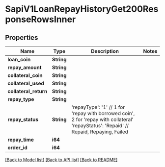# SapiV1LoanRepayHistoryGet200ResponseRowsInner

## Properties

Name | Type | Description | Notes
------------ | ------------- | ------------- | -------------
**loan_coin** | **String** |  | 
**repay_amount** | **String** |  | 
**collateral_coin** | **String** |  | 
**collateral_used** | **String** |  | 
**collateral_return** | **String** |  | 
**repay_type** | **String** |  | 
**repay_status** | **String** | 'repayType': '1' // 1 for 'repay with borrowed coin', 2 for 'repay with collateral' 'repayStatus': 'Repaid' // Repaid, Repaying, Failed | 
**repay_time** | **i64** |  | 
**order_id** | **i64** |  | 

[[Back to Model list]](../README.md#documentation-for-models) [[Back to API list]](../README.md#documentation-for-api-endpoints) [[Back to README]](../README.md)


